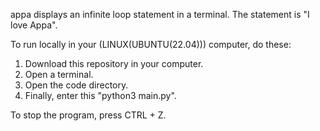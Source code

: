 appa displays an infinite loop statement in a terminal. The 
statement is "I love Appa".

To run locally in your (LINUX(UBUNTU(22.04))) computer, do these:
1. Download this repository in your computer.
2. Open a terminal.
3. Open the code directory.
4. Finally, enter this "python3 main.py".

To stop the program, press CTRL + Z.
